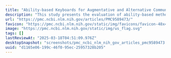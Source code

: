 ```yaml
---
title: "Ability-based Keyboards for Augmentative and Alternative Communication: Understanding How Individuals’ Movement Patterns Translate to More Efficient Keyboards"
description: "This study presents the evaluation of ability-based methods extended to keyboard generation for alternative communication in people with dexterity impairments due to motor disabilities. Our approach characterizes user-specific cursor control ..."
url: "https://pmc.ncbi.nlm.nih.gov/articles/PMC9589473/"
favicon: "https://pmc.ncbi.nlm.nih.gov/static/img/favicons/favicon-48x48.png"
image: "https://pmc.ncbi.nlm.nih.gov/static/img/us_flag.svg"
tags: []
lastReviewAt: "2025-03-18T04:51:09.976Z"
desktopSnapshot: "screenshots/pmc_ncbi_nlm_nih_gov_articles_pmc9589473.png"
uuid: "d1165e06-199c-46f0-95ec-25957328b205"
---
```

